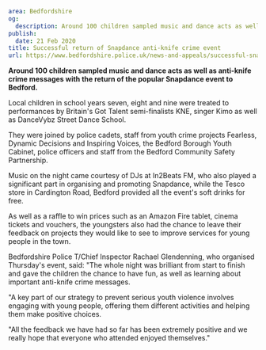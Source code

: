 ```yaml
area: Bedfordshire
og:
  description: Around 100 children sampled music and dance acts as well as anti-knife crime messages with the return of the popular Snapdance event to Bedford.
publish:
  date: 21 Feb 2020
title: Successful return of Snapdance anti-knife crime event
url: https://www.bedfordshire.police.uk/news-and-appeals/successful-snapdance-event-feb20
```

**Around 100 children sampled music and dance acts as well as anti-knife crime messages with the return of the popular Snapdance event to Bedford.**

Local children in school years seven, eight and nine were treated to performances by Britain's Got Talent semi-finalists KNE, singer Kimo as well as DanceVybz Street Dance School.

They were joined by police cadets, staff from youth crime projects Fearless, Dynamic Decisions and Inspiring Voices, the Bedford Borough Youth Cabinet, police officers and staff from the Bedford Community Safety Partnership.

Music on the night came courtesy of DJs at In2Beats FM, who also played a significant part in organising and promoting Snapdance, while the Tesco store in Cardington Road, Bedford provided all the event's soft drinks for free.

As well as a raffle to win prices such as an Amazon Fire tablet, cinema tickets and vouchers, the youngsters also had the chance to leave their feedback on projects they would like to see to improve services for young people in the town.

Bedfordshire Police T/Chief Inspector Rachael Glendenning, who organised Thursday's event, said: "The whole night was brilliant from start to finish and gave the children the chance to have fun, as well as learning about important anti-knife crime messages.

"A key part of our strategy to prevent serious youth violence involves engaging with young people, offering them different activities and helping them make positive choices.

"All the feedback we have had so far has been extremely positive and we really hope that everyone who attended enjoyed themselves."
